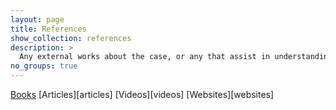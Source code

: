 ```yaml
---
layout: page
title: References
show_collection: references
description: >
  Any external works about the case, or any that assist in understanding background/context/technical details.
no_groups: true
---
```


[Books][books]
[Articles][articles]
[Videos][videos]
[Websites][websites]

[books]: /references/books.md
